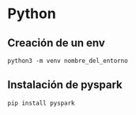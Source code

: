 # Python

## Creación de un env

```
python3 -m venv nombre_del_entorno
```

## Instalación de pyspark
```
pip install pyspark
```